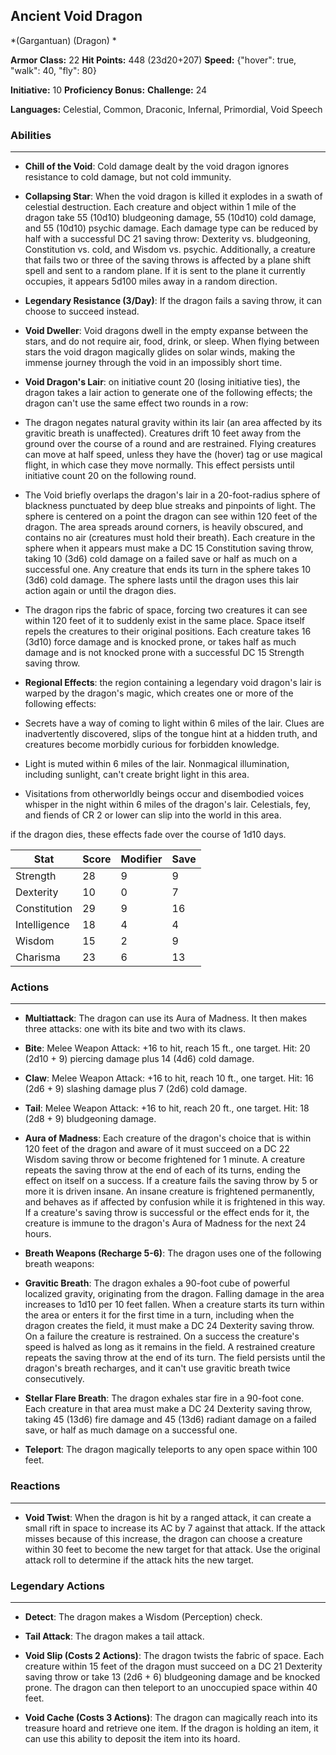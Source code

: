 ## Ancient Void Dragon
*(Gargantuan) (Dragon) *

**Armor Class:** 22
**Hit Points:** 448 (23d20+207)
**Speed:** {"hover": true, "walk": 40, "fly": 80}

**Initiative:** 10
**Proficiency Bonus:**
**Challenge:** 24

**Languages:** Celestial, Common, Draconic, Infernal, Primordial, Void Speech

### Abilities
 --- 
- **Chill of the Void**: Cold damage dealt by the void dragon ignores resistance to cold damage, but not cold immunity.

- **Collapsing Star**: When the void dragon is killed it explodes in a swath of celestial destruction. Each creature and object within 1 mile of the dragon take 55 (10d10) bludgeoning damage, 55 (10d10) cold damage, and 55 (10d10) psychic damage. Each damage type can be reduced by half with a successful DC 21 saving throw: Dexterity vs. bludgeoning, Constitution vs. cold, and Wisdom vs. psychic. Additionally, a creature that fails two or three of the saving throws is affected by a plane shift spell and sent to a random plane. If it is sent to the plane it currently occupies, it appears 5d100 miles away in a random direction.

- **Legendary Resistance (3/Day)**: If the dragon fails a saving throw, it can choose to succeed instead.

- **Void Dweller**: Void dragons dwell in the empty expanse between the stars, and do not require air, food, drink, or sleep. When flying between stars the void dragon magically glides on solar winds, making the immense journey through the void in an impossibly short time.

- **Void Dragon's Lair**: on initiative count 20 (losing initiative ties), the dragon takes a lair action to generate one of the following effects; the dragon can't use the same effect two rounds in a row:

- The dragon negates natural gravity within its lair (an area affected by its gravitic breath is unaffected). Creatures drift 10 feet away from the ground over the course of a round and are restrained. Flying creatures can move at half speed, unless they have the (hover) tag or use magical flight, in which case they move normally. This effect persists until initiative count 20 on the following round.

- The Void briefly overlaps the dragon's lair in a 20-foot-radius sphere of blackness punctuated by deep blue streaks and pinpoints of light. The sphere is centered on a point the dragon can see within 120 feet of the dragon. The area spreads around corners, is heavily obscured, and contains no air (creatures must hold their breath). Each creature in the sphere when it appears must make a DC 15 Constitution saving throw, taking 10 (3d6) cold damage on a failed save or half as much on a successful one. Any creature that ends its turn in the sphere takes 10 (3d6) cold damage. The sphere lasts until the dragon uses this lair action again or until the dragon dies.

- The dragon rips the fabric of space, forcing two creatures it can see within 120 feet of it to suddenly exist in the same place. Space itself repels the creatures to their original positions. Each creature takes 16 (3d10) force damage and is knocked prone, or takes half as much damage and is not knocked prone with a successful DC 15 Strength saving throw.

- **Regional Effects**: the region containing a legendary void dragon's lair is warped by the dragon's magic, which creates one or more of the following effects:

- Secrets have a way of coming to light within 6 miles of the lair. Clues are inadvertently discovered, slips of the tongue hint at a hidden truth, and creatures become morbidly curious for forbidden knowledge.

- Light is muted within 6 miles of the lair. Nonmagical illumination, including sunlight, can't create bright light in this area.

- Visitations from otherworldly beings occur and disembodied voices whisper in the night within 6 miles of the dragon's lair. Celestials, fey, and fiends of CR 2 or lower can slip into the world in this area.

if the dragon dies, these effects fade over the course of 1d10 days.



| Stat | Score | Modifier | Save |
| ---- | ---- | ---- | ---- |
| Strength | 28 | 9 | 9 |
| Dexterity | 10 | 0 | 7 |
| Constitution | 29 | 9 | 16 |
| Intelligence | 18 | 4 | 4 |
| Wisdom | 15 | 2 | 9 |
| Charisma | 23 | 6 | 13 |

### Actions
 --- 
- **Multiattack**: The dragon can use its Aura of Madness. It then makes three attacks: one with its bite and two with its claws.

- **Bite**: Melee Weapon Attack: +16 to hit, reach 15 ft., one target. Hit: 20 (2d10 + 9) piercing damage plus 14 (4d6) cold damage.

- **Claw**: Melee Weapon Attack: +16 to hit, reach 10 ft., one target. Hit: 16 (2d6 + 9) slashing damage plus 7 (2d6) cold damage.

- **Tail**: Melee Weapon Attack: +16 to hit, reach 20 ft., one target. Hit: 18 (2d8 + 9) bludgeoning damage.

- **Aura of Madness**: Each creature of the dragon's choice that is within 120 feet of the dragon and aware of it must succeed on a DC 22 Wisdom saving throw or become frightened for 1 minute. A creature repeats the saving throw at the end of each of its turns, ending the effect on itself on a success. If a creature fails the saving throw by 5 or more it is driven insane. An insane creature is frightened permanently, and behaves as if affected by confusion while it is frightened in this way. If a creature's saving throw is successful or the effect ends for it, the creature is immune to the dragon's Aura of Madness for the next 24 hours.

- **Breath Weapons (Recharge 5-6)**: The dragon uses one of the following breath weapons:

- **Gravitic Breath**: The dragon exhales a 90-foot cube of powerful localized gravity, originating from the dragon. Falling damage in the area increases to 1d10 per 10 feet fallen. When a creature starts its turn within the area or enters it for the first time in a turn, including when the dragon creates the field, it must make a DC 24 Dexterity saving throw. On a failure the creature is restrained. On a success the creature's speed is halved as long as it remains in the field. A restrained creature repeats the saving throw at the end of its turn. The field persists until the dragon's breath recharges, and it can't use gravitic breath twice consecutively.

- **Stellar Flare Breath**: The dragon exhales star fire in a 90-foot cone. Each creature in that area must make a DC 24 Dexterity saving throw, taking 45 (13d6) fire damage and 45 (13d6) radiant damage on a failed save, or half as much damage on a successful one.

- **Teleport**: The dragon magically teleports to any open space within 100 feet.

### Reactions
 --- 
- **Void Twist**: When the dragon is hit by a ranged attack, it can create a small rift in space to increase its AC by 7 against that attack. If the attack misses because of this increase, the dragon can choose a creature within 30 feet to become the new target for that attack. Use the original attack roll to determine if the attack hits the new target.

### Legendary Actions
 --- 
- **Detect**: The dragon makes a Wisdom (Perception) check.

- **Tail Attack**: The dragon makes a tail attack.

- **Void Slip (Costs 2 Actions)**: The dragon twists the fabric of space. Each creature within 15 feet of the dragon must succeed on a DC 21 Dexterity saving throw or take 13 (2d6 + 6) bludgeoning damage and be knocked prone. The dragon can then teleport to an unoccupied space within 40 feet.

- **Void Cache (Costs 3 Actions)**: The dragon can magically reach into its treasure hoard and retrieve one item. If the dragon is holding an item, it can use this ability to deposit the item into its hoard.

